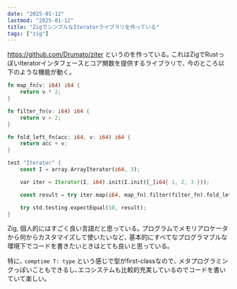 ```yaml
---
date: "2025-01-12"
lastmod: "2025-01-12"
title: "ZigでシンプルなIteratorライブラリを作っている"
tags: ["zig"]
---
```


<https://github.com/Drumato/ziter> というのを作っている｡
これはZigでRustっぽいIteratorインタフェースとコア関数を提供するライブラリで､
今のところ以下のような機能が動く｡

```rust
fn map_fn(v: i64) i64 {
    return v * 2;
}

fn filter_fn(v: i64) i64 {
    return v > 2;
}

fn fold_left_fn(acc: i64, v: i64) i64 {
    return acc + v;
}

test "Iterator" {
    const I = array.ArrayIterator(i64, 3);

    var iter = Iterator(I, i64).init(I.init([_]i64{ 1, 2, 3 }));

    const result = try iter.map(i64, map_fn).filter(filter_fn).fold_left(i64, 0, fold_left_fn);

    try std.testing.expectEqual(10, result);
}
```

Zig, 個人的にはすごく良い言語だと思っている｡
プログラムでメモリアロケータから何からカスタマイズして使いたいなど､
基本的にすべてなプログラマブルな環境下でコードを書きたいときはとても良いと思っている｡

特に､ `comptime T: type` という感じで型がfirst-classなので､
メタプログラミングっぽいこともできるし､エコシステムも比較的充実しているのでコードを書いていて楽しい｡
